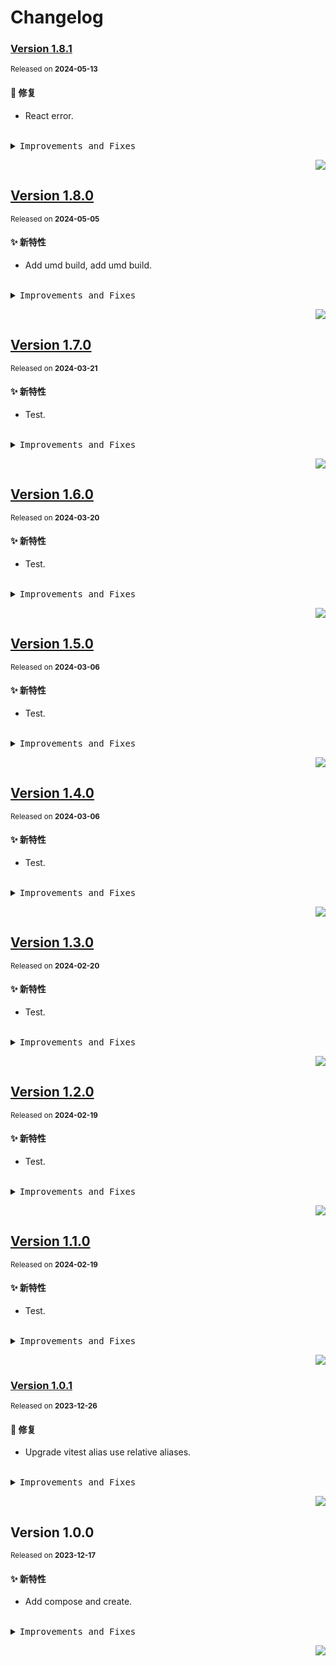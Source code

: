 # Changelog

### [Version&nbsp;1.8.1](https://github.com/eternallycyf/ims-zustand/compare/v1.8.0...v1.8.1)

<sup>Released on **2024-05-13**</sup>

#### 🐛 修复

- React error.

<br/>

<details>
<summary><kbd>Improvements and Fixes</kbd></summary>

#### What's fixed

- React error ([a4e5996](https://github.com/eternallycyf/ims-zustand/commit/a4e5996))

</details>

<div align="right">

[![](https://img.shields.io/badge/-BACK_TO_TOP-151515?style=flat-square)](#readme-top)

</div>

## [Version&nbsp;1.8.0](https://github.com/eternallycyf/ims-zustand/compare/v1.7.0...v1.8.0)

<sup>Released on **2024-05-05**</sup>

#### ✨ 新特性

- Add umd build, add umd build.

<br/>

<details>
<summary><kbd>Improvements and Fixes</kbd></summary>

#### What's improved

- Add umd build ([1ee467f](https://github.com/eternallycyf/ims-zustand/commit/1ee467f))
- Add umd build ([baf0e5e](https://github.com/eternallycyf/ims-zustand/commit/baf0e5e))

</details>

<div align="right">

[![](https://img.shields.io/badge/-BACK_TO_TOP-151515?style=flat-square)](#readme-top)

</div>

## [Version&nbsp;1.7.0](https://github.com/eternallycyf/ims-zustand/compare/v1.6.0...v1.7.0)

<sup>Released on **2024-03-21**</sup>

#### ✨ 新特性

- Test.

<br/>

<details>
<summary><kbd>Improvements and Fixes</kbd></summary>

#### What's improved

- Test ([036f671](https://github.com/eternallycyf/ims-zustand/commit/036f671))

</details>

<div align="right">

[![](https://img.shields.io/badge/-BACK_TO_TOP-151515?style=flat-square)](#readme-top)

</div>

## [Version&nbsp;1.6.0](https://github.com/eternallycyf/ims-zustand/compare/v1.5.0...v1.6.0)

<sup>Released on **2024-03-20**</sup>

#### ✨ 新特性

- Test.

<br/>

<details>
<summary><kbd>Improvements and Fixes</kbd></summary>

#### What's improved

- Test ([295d652](https://github.com/eternallycyf/ims-zustand/commit/295d652))

</details>

<div align="right">

[![](https://img.shields.io/badge/-BACK_TO_TOP-151515?style=flat-square)](#readme-top)

</div>

## [Version&nbsp;1.5.0](https://github.com/eternallycyf/ims-zustand/compare/v1.4.0...v1.5.0)

<sup>Released on **2024-03-06**</sup>

#### ✨ 新特性

- Test.

<br/>

<details>
<summary><kbd>Improvements and Fixes</kbd></summary>

#### What's improved

- Test ([e0ccdfc](https://github.com/eternallycyf/ims-zustand/commit/e0ccdfc))

</details>

<div align="right">

[![](https://img.shields.io/badge/-BACK_TO_TOP-151515?style=flat-square)](#readme-top)

</div>

## [Version&nbsp;1.4.0](https://github.com/eternallycyf/ims-zustand/compare/v1.3.0...v1.4.0)

<sup>Released on **2024-03-06**</sup>

#### ✨ 新特性

- Test.

<br/>

<details>
<summary><kbd>Improvements and Fixes</kbd></summary>

#### What's improved

- Test ([7b410d6](https://github.com/eternallycyf/ims-zustand/commit/7b410d6))

</details>

<div align="right">

[![](https://img.shields.io/badge/-BACK_TO_TOP-151515?style=flat-square)](#readme-top)

</div>

## [Version&nbsp;1.3.0](https://github.com/eternallycyf/ims-zustand/compare/v1.2.0...v1.3.0)

<sup>Released on **2024-02-20**</sup>

#### ✨ 新特性

- Test.

<br/>

<details>
<summary><kbd>Improvements and Fixes</kbd></summary>

#### What's improved

- Test ([399f45e](https://github.com/eternallycyf/ims-zustand/commit/399f45e))

</details>

<div align="right">

[![](https://img.shields.io/badge/-BACK_TO_TOP-151515?style=flat-square)](#readme-top)

</div>

## [Version&nbsp;1.2.0](https://github.com/eternallycyf/ims-zustand/compare/v1.1.0...v1.2.0)

<sup>Released on **2024-02-19**</sup>

#### ✨ 新特性

- Test.

<br/>

<details>
<summary><kbd>Improvements and Fixes</kbd></summary>

#### What's improved

- Test ([c072df1](https://github.com/eternallycyf/ims-zustand/commit/c072df1))

</details>

<div align="right">

[![](https://img.shields.io/badge/-BACK_TO_TOP-151515?style=flat-square)](#readme-top)

</div>

## [Version&nbsp;1.1.0](https://github.com/eternallycyf/ims-zustand/compare/v1.0.1...v1.1.0)

<sup>Released on **2024-02-19**</sup>

#### ✨ 新特性

- Test.

<br/>

<details>
<summary><kbd>Improvements and Fixes</kbd></summary>

#### What's improved

- Test ([d52f30b](https://github.com/eternallycyf/ims-zustand/commit/d52f30b))

</details>

<div align="right">

[![](https://img.shields.io/badge/-BACK_TO_TOP-151515?style=flat-square)](#readme-top)

</div>

### [Version&nbsp;1.0.1](https://github.com/eternallycyf/ims-zustand/compare/v1.0.0...v1.0.1)

<sup>Released on **2023-12-26**</sup>

#### 🐛 修复

- Upgrade vitest alias use relative aliases.

<br/>

<details>
<summary><kbd>Improvements and Fixes</kbd></summary>

#### What's fixed

- Upgrade vitest alias use relative aliases ([dc980bc](https://github.com/eternallycyf/ims-zustand/commit/dc980bc))

</details>

<div align="right">

[![](https://img.shields.io/badge/-BACK_TO_TOP-151515?style=flat-square)](#readme-top)

</div>

## Version&nbsp;1.0.0

<sup>Released on **2023-12-17**</sup>

#### ✨ 新特性

- Add compose and create.

<br/>

<details>
<summary><kbd>Improvements and Fixes</kbd></summary>

#### What's improved

- Add compose and create ([ac696f9](https://github.com/eternallycyf/ims-zustand/commit/ac696f9))

</details>

<div align="right">

[![](https://img.shields.io/badge/-BACK_TO_TOP-151515?style=flat-square)](#readme-top)

</div>
